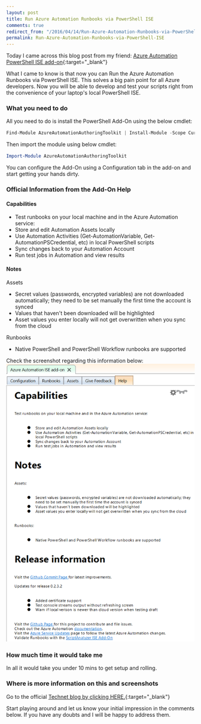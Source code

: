 ```yaml
---
layout: post
title: Run Azure Automation Runbooks via PowerShell ISE
comments: true
redirect_from: "/2016/04/14/Run-Azure-Automation-Runbooks-via-PowerShell-ISE/"
permalink: Run-Azure-Automation-Runbooks-via-PowerShell-ISE
---
```


Today I came across this blog post from my friend: [Azure Automation PowerShell ISE add-on](https://scomanswers.wordpress.com/2016/04/11/azure-automation-powershell-ise-add-on/){:target="_blank"}

What I came to know is that now you can Run the Azure Automation Runbooks via PowerShell ISE. This solves a big pain point for all Azure developers.
Now you will be able to develop and test your scripts right from the convenience of your laptop's local PowerShell ISE. 

### What you need to do
All you need to do is install the PowerShell Add-On using the below cmdlet:

```powershell
Find-Module AzureAutomationAuthoringToolkit | Install-Module -Scope CurrentUser
```

Then import the module using below cmdlet:

```powershell
Import-Module AzureAutomationAuthoringToolkit
```

You can configure the Add-On using a Configuration tab in the add-on and start getting your hands dirty. 

### Official Information from the Add-On Help

#### Capabilities

 - Test runbooks on your local machine and in the Azure Automation service: 
 - Store and edit Automation Assets locally 
 - Use Automation Activities (Get-AutomationVariable, Get-AutomationPSCredential, etc) in local PowerShell scripts 
 - Sync changes back to your Automation Account 
 - Run test jobs in Automation and view results 

#### Notes
Assets

 - Secret values (passwords, encrypted variables) are not downloaded automatically; they need to be set manually the first time the account is synced 
 - Values that haven't been downloaded will be highlighted 
 - Asset values you enter locally will not get overwritten when you sync from the cloud 

Runbooks 

 - Native PowerShell and PowerShell Workflow runbooks are supported 

Check the screenshot regarding this information below:
![Official Notes](/assets/AzureAutoPSAddOn/Notes.png "Official Notes")

### How much time it would take me
In all it would take you under 10 mins to get setup and rolling.

### Where is more information on this and screenshots
Go to the official [Technet blog by clicking HERE.](https://blogs.technet.microsoft.com/msoms/2016/04/08/the-way-cool-azure-automation-powershell-ise-add-on/){:target="_blank"}

Start playing around and let us know your initial impression in the comments below. If you have any doubts and I will be happy to address them.
